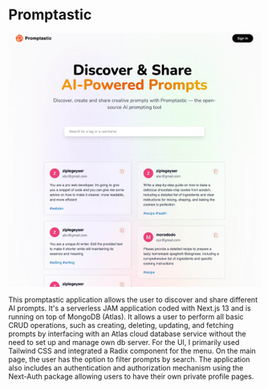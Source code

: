 # Promptastic

![](promptastic.jpg)

This promptastic application allows the user to discover and share different AI prompts. It's a serverless JAM application coded with Next.js 13 and is running on top of MongoDB (Atlas). It allows a user to perform all basic CRUD operations, such as creating, deleting, updating, and fetching prompts by interfacing with an Atlas cloud database service without the need to set up and manage own db server. For the UI, I primarily used Tailwind CSS and integrated a Radix component for the menu. On the main page, the user has the option to filter prompts by search. The application also includes an authentication and authorization mechanism using the Next-Auth package allowing users to have their own private profile pages.